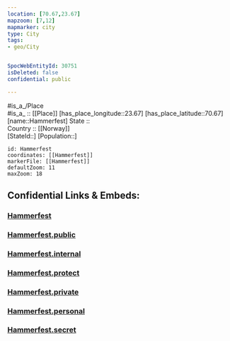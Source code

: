 ```yaml
---
location: [70.67,23.67] 
mapzoom: [7,12] 
mapmarker: city 
type: City
tags:
- geo/City


SpocWebEntityId: 30751
isDeleted: false
confidential: public

---
```

#is_a_/Place  
#is_a_ :: [[Place]] 
[has_place_longitude::23.67] 
[has_place_latitude::70.67] 
[name::Hammerfest] 
State ::  
Country :: [[Norway]]  
[StateId::] 
[Population::] 



```leaflet
id: Hammerfest
coordinates: [[Hammerfest]] 
markerFile: [[Hammerfest]] 
defaultZoom: 11 
maxZoom: 18
```


## Confidential Links & Embeds: 

### [Hammerfest](/_Standards/Earth/Continent/Europe/Europe~North/Norway/City/Hammerfest.md) 

### [Hammerfest.public](/_public/Earth/Continent/Europe/Europe~North/Norway/City/Hammerfest.public.md) 

### [Hammerfest.internal](/_internal/Earth/Continent/Europe/Europe~North/Norway/City/Hammerfest.internal.md) 

### [Hammerfest.protect](/_protect/Earth/Continent/Europe/Europe~North/Norway/City/Hammerfest.protect.md) 

### [Hammerfest.private](/_private/Earth/Continent/Europe/Europe~North/Norway/City/Hammerfest.private.md) 

### [Hammerfest.personal](/_personal/Earth/Continent/Europe/Europe~North/Norway/City/Hammerfest.personal.md) 

### [Hammerfest.secret](/_secret/Earth/Continent/Europe/Europe~North/Norway/City/Hammerfest.secret.md)

